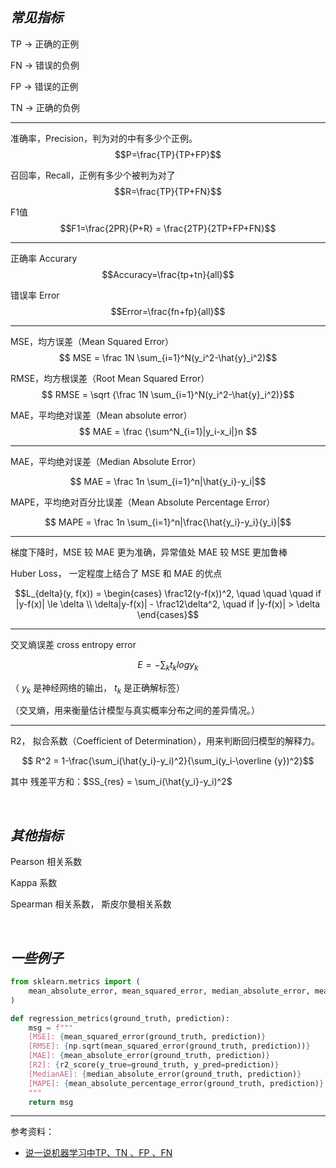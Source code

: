 
## _常见指标_

TP -> 正确的正例

FN -> 错误的负例

FP -> 错误的正例

TN -> 正确的负例


-------------------

准确率，Precision，判为对的中有多少个正例。
$$P=\frac{TP}{TP+FP}$$

召回率，Recall，正例有多少个被判为对了
$$R=\frac{TP}{TP+FN}$$

F1值
$$F1=\frac{2PR}{P+R} = \frac{2TP}{2TP+FP+FN}$$

-------------------

正确率 Accurary 
$$Accuracy=\frac{tp+tn}{all}$$

错误率 Error 
$$Error=\frac{fn+fp}{all}$$


-------------------

MSE，均方误差（Mean Squared Error）
$$ MSE =  \frac 1N \sum_{i=1}^N(y_i^2-\hat{y}_i^2)$$

RMSE，均方根误差（Root Mean Squared Error）
$$ RMSE = \sqrt {\frac 1N \sum_{i=1}^N(y_i^2-\hat{y}_i^2)}$$

MAE，平均绝对误差（Mean absolute error）
$$ MAE = \frac {\sum^N_{i=1}|y_i-x_i|}n $$

----------------

MAE，平均绝对误差（Median Absolute Error）

$$ MAE = \frac 1n \sum_{i=1}^n|\hat{y_i}-y_i|$$

MAPE，平均绝对百分比误差（Mean Absolute Percentage Error）

$$ MAPE = \frac 1n \sum_{i=1}^n|\frac{\hat{y_i}-y_i}{y_i}|$$

-------------

梯度下降时，MSE 较 MAE 更为准确，异常值处 MAE 较 MSE 更加鲁棒

Huber Loss， 一定程度上结合了 MSE 和 MAE 的优点


$$L_{delta}(y, f(x)) = \begin{cases}
\frac12(y-f(x))^2, \quad \quad \quad if |y-f(x)| \le \delta \\
\delta|y-f(x)| - \frac12\delta^2, \quad if |y-f(x)| > \delta
\end{cases}$$

-------------------

交叉熵误差 cross entropy error

$$ E = -\sum_k t_k log y_k $$

（ $y_k$ 是神经网络的输出， $t_k$ 是正确解标签）

（交叉熵，用来衡量估计模型与真实概率分布之间的差异情况。）



-------------------


R2， 拟合系数（Coefficient of Determination），用来判断回归模型的解释力。

$$ R^2 = 1-\frac{\sum_i(\hat{y_i}-y_i)^2}{\sum_i(y_i-\overline {y})^2}$$

其中 残差平方和：$SS_{res} = \sum_i(\hat{y_i}-y_i)^2$

</br>

## _其他指标_

Pearson 相关系数

Kappa 系数

Spearman 相关系数， 斯皮尔曼相关系数

</br>

## _一些例子_

```python
from sklearn.metrics import (
    mean_absolute_error, mean_squared_error, median_absolute_error, mean_absolute_percentage_error, r2_score
)

def regression_metrics(ground_truth, prediction):
    msg = f"""
    [MSE]: {mean_squared_error(ground_truth, prediction)}
    [RMSE]: {np.sqrt(mean_squared_error(ground_truth, prediction))}
    [MAE]: {mean_absolute_error(ground_truth, prediction)}
    [R2]: {r2_score(y_true=ground_truth, y_pred=prediction)}
    [MedianAE]: {median_absolute_error(ground_truth, prediction)}
    [MAPE]: {mean_absolute_percentage_error(ground_truth, prediction)}
    """
    return msg
```

--------------

参考资料：
- [说一说机器学习中TP、TN 、FP 、FN](https://blog.csdn.net/qq_28834001/article/details/102922993)
